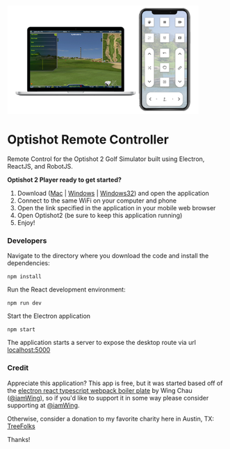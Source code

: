 ![App Preview](https://github.com/kyle-apex/optishot-remote-controller/blob/master/public/apppreview.png?raw=true)

# Optishot Remote Controller

Remote Control for the Optishot 2 Golf Simulator built using Electron, ReactJS, and RobotJS.

**Optishot 2 Player ready to get started?**

1. Download ([Mac](https://github.com/kyle-apex/optishot-remote-controller/releases/latest/download/Optishot.Remote.Controller.dmg) | [Windows](https://github.com/kyle-apex/optishot-remote-controller/releases/latest/download/Optishot.Remote.Controller.exe) | [Windows32](https://github.com/kyle-apex/optishot-remote-controller/releases/latest/download/Optishot.Remote.Controller.Windows32.exe)) and open the application
2. Connect to the same WiFi on your computer and phone
3. Open the link specified in the application in your mobile web browser
4. Open Optishot2 (be sure to keep this application running)
5. Enjoy!

### Developers

Navigate to the directory where you download the code and install the dependencies:

```
npm install
```

Run the React development environment:

```
npm run dev
```

Start the Electron application

```
npm start
```

The application starts a server to expose the desktop route via url [localhost:5000](http://localhost:5000)

### Credit

Appreciate this application? This app is free, but it was started based off of the [electron react typescript webpack boiler plate](https://github.com/Devtography/electron-react-typescript-webpack-boilerplate#readme) by Wing Chau ([@iamWing](https://github.com/iamWing)), so if you'd like to support it in some way please consider supporting at [@iamWing](https://github.com/sponsors/iamWing).

Otherwise, consider a donation to my favorite charity here in Austin, TX: [TreeFolks](https://treefolks.org)

Thanks!
